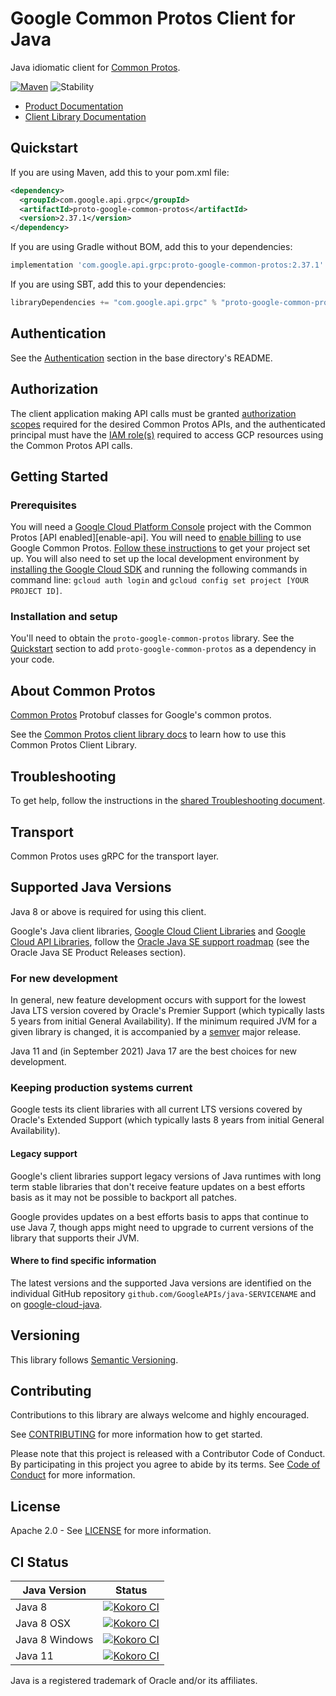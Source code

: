 # Google Common Protos Client for Java

Java idiomatic client for [Common Protos][product-docs].

[![Maven][maven-version-image]][maven-version-link]
![Stability][stability-image]

- [Product Documentation][product-docs]
- [Client Library Documentation][javadocs]


## Quickstart


If you are using Maven, add this to your pom.xml file:


```xml
<dependency>
  <groupId>com.google.api.grpc</groupId>
  <artifactId>proto-google-common-protos</artifactId>
  <version>2.37.1</version>
</dependency>
```

If you are using Gradle without BOM, add this to your dependencies:

```Groovy
implementation 'com.google.api.grpc:proto-google-common-protos:2.37.1'
```

If you are using SBT, add this to your dependencies:

```Scala
libraryDependencies += "com.google.api.grpc" % "proto-google-common-protos" % "2.37.1"
```

## Authentication

See the [Authentication][authentication] section in the base directory's README.

## Authorization

The client application making API calls must be granted [authorization scopes][auth-scopes] required for the desired Common Protos APIs, and the authenticated principal must have the [IAM role(s)][predefined-iam-roles] required to access GCP resources using the Common Protos API calls.

## Getting Started

### Prerequisites

You will need a [Google Cloud Platform Console][developer-console] project with the Common Protos [API enabled][enable-api].
You will need to [enable billing][enable-billing] to use Google Common Protos.
[Follow these instructions][create-project] to get your project set up. You will also need to set up the local development environment by
[installing the Google Cloud SDK][cloud-sdk] and running the following commands in command line:
`gcloud auth login` and `gcloud config set project [YOUR PROJECT ID]`.

### Installation and setup

You'll need to obtain the `proto-google-common-protos` library.  See the [Quickstart](#quickstart) section
to add `proto-google-common-protos` as a dependency in your code.

## About Common Protos


[Common Protos][product-docs] Protobuf classes for Google's common protos.

See the [Common Protos client library docs][javadocs] to learn how to
use this Common Protos Client Library.






## Troubleshooting

To get help, follow the instructions in the [shared Troubleshooting document][troubleshooting].

## Transport

Common Protos uses gRPC for the transport layer.

## Supported Java Versions

Java 8 or above is required for using this client.

Google's Java client libraries,
[Google Cloud Client Libraries][cloudlibs]
and
[Google Cloud API Libraries][apilibs],
follow the
[Oracle Java SE support roadmap][oracle]
(see the Oracle Java SE Product Releases section).

### For new development

In general, new feature development occurs with support for the lowest Java
LTS version covered by  Oracle's Premier Support (which typically lasts 5 years
from initial General Availability). If the minimum required JVM for a given
library is changed, it is accompanied by a [semver][semver] major release.

Java 11 and (in September 2021) Java 17 are the best choices for new
development.

### Keeping production systems current

Google tests its client libraries with all current LTS versions covered by
Oracle's Extended Support (which typically lasts 8 years from initial
General Availability).

#### Legacy support

Google's client libraries support legacy versions of Java runtimes with long
term stable libraries that don't receive feature updates on a best efforts basis
as it may not be possible to backport all patches.

Google provides updates on a best efforts basis to apps that continue to use
Java 7, though apps might need to upgrade to current versions of the library
that supports their JVM.

#### Where to find specific information

The latest versions and the supported Java versions are identified on
the individual GitHub repository `github.com/GoogleAPIs/java-SERVICENAME`
and on [google-cloud-java][g-c-j].

## Versioning


This library follows [Semantic Versioning](http://semver.org/).



## Contributing


Contributions to this library are always welcome and highly encouraged.

See [CONTRIBUTING][contributing] for more information how to get started.

Please note that this project is released with a Contributor Code of Conduct. By participating in
this project you agree to abide by its terms. See [Code of Conduct][code-of-conduct] for more
information.


## License

Apache 2.0 - See [LICENSE][license] for more information.

## CI Status

Java Version | Status
------------ | ------
Java 8 | [![Kokoro CI][kokoro-badge-image-2]][kokoro-badge-link-2]
Java 8 OSX | [![Kokoro CI][kokoro-badge-image-3]][kokoro-badge-link-3]
Java 8 Windows | [![Kokoro CI][kokoro-badge-image-4]][kokoro-badge-link-4]
Java 11 | [![Kokoro CI][kokoro-badge-image-5]][kokoro-badge-link-5]

Java is a registered trademark of Oracle and/or its affiliates.

[product-docs]: https://github.com/googleapis/api-common-protos
[javadocs]: https://cloud.google.com/java/docs/reference/proto-google-common-protos/latest/history
[kokoro-badge-image-1]: http://storage.googleapis.com/cloud-devrel-public/java/badges/sdk-platform-java/java7.svg
[kokoro-badge-link-1]: http://storage.googleapis.com/cloud-devrel-public/java/badges/sdk-platform-java/java7.html
[kokoro-badge-image-2]: http://storage.googleapis.com/cloud-devrel-public/java/badges/sdk-platform-java/java8.svg
[kokoro-badge-link-2]: http://storage.googleapis.com/cloud-devrel-public/java/badges/sdk-platform-java/java8.html
[kokoro-badge-image-3]: http://storage.googleapis.com/cloud-devrel-public/java/badges/sdk-platform-java/java8-osx.svg
[kokoro-badge-link-3]: http://storage.googleapis.com/cloud-devrel-public/java/badges/sdk-platform-java/java8-osx.html
[kokoro-badge-image-4]: http://storage.googleapis.com/cloud-devrel-public/java/badges/sdk-platform-java/java8-win.svg
[kokoro-badge-link-4]: http://storage.googleapis.com/cloud-devrel-public/java/badges/sdk-platform-java/java8-win.html
[kokoro-badge-image-5]: http://storage.googleapis.com/cloud-devrel-public/java/badges/sdk-platform-java/java11.svg
[kokoro-badge-link-5]: http://storage.googleapis.com/cloud-devrel-public/java/badges/sdk-platform-java/java11.html
[stability-image]: https://img.shields.io/badge/stability-stable-green
[maven-version-image]: https://img.shields.io/maven-central/v/com.google.api.grpc/proto-google-common-protos.svg
[maven-version-link]: https://search.maven.org/search?q=g:com.google.api.grpc%20AND%20a:proto-google-common-protos&core=gav
[authentication]: https://github.com/googleapis/google-cloud-java#authentication
[auth-scopes]: https://developers.google.com/identity/protocols/oauth2/scopes
[predefined-iam-roles]: https://cloud.google.com/iam/docs/understanding-roles#predefined_roles
[iam-policy]: https://cloud.google.com/iam/docs/overview#cloud-iam-policy
[developer-console]: https://console.developers.google.com/
[create-project]: https://cloud.google.com/resource-manager/docs/creating-managing-projects
[cloud-sdk]: https://cloud.google.com/sdk/
[troubleshooting]: https://github.com/googleapis/google-cloud-common/blob/main/troubleshooting/readme.md#troubleshooting
[contributing]: https://github.com/googleapis/sdk-platform-java/blob/main/CONTRIBUTING.md
[code-of-conduct]: https://github.com/googleapis/sdk-platform-java/blob/main/CODE_OF_CONDUCT.md#contributor-code-of-conduct
[license]: https://github.com/googleapis/sdk-platform-java/blob/main/LICENSE
[enable-billing]: https://cloud.google.com/apis/docs/getting-started#enabling_billing

[libraries-bom]: https://github.com/GoogleCloudPlatform/cloud-opensource-java/wiki/The-Google-Cloud-Platform-Libraries-BOM
[shell_img]: https://gstatic.com/cloudssh/images/open-btn.png

[semver]: https://semver.org/
[cloudlibs]: https://cloud.google.com/apis/docs/client-libraries-explained
[apilibs]: https://cloud.google.com/apis/docs/client-libraries-explained#google_api_client_libraries
[oracle]: https://www.oracle.com/java/technologies/java-se-support-roadmap.html
[g-c-j]: http://github.com/googleapis/google-cloud-java
